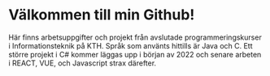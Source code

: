 # Välkommen till min Github!
Här finns arbetsuppgifter och projekt från avslutade programmeringskurser i Informationsteknik på KTH. Språk som använts hittills är Java och C. Ett större projekt i C# kommer läggas upp i början av 2022 och senare arbeten i REACT, VUE, och Javascript strax därefter.
